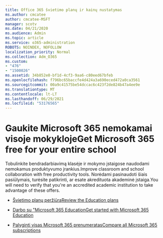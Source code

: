 ```yaml
---
title: Office 365 švietimo planų ir kainų nustatymas
ms.author: cmcatee
author: cmcatee-MSFT
manager: scotv
ms.date: 04/21/2020
ms.audience: Admin
ms.topic: article
ms.service: o365-administration
ROBOTS: NOINDEX, NOFOLLOW
localization_priority: Normal
ms.collection: Adm_O365
ms.custom:
- "476"
- "1500026"
ms.assetid: 34b852e0-bf1d-4cf3-9aa6-c80eed67bfeb
ms.openlocfilehash: f796bc65baccfe4d424a3a690eced472a0ca3561
ms.sourcegitcommit: 00a9c41575be54dccac6c423f2de824b47a4ee9e
ms.translationtype: MT
ms.contentlocale: lt-LT
ms.lasthandoff: 06/29/2021
ms.locfileid: "53176565"
---
```

# <a name="get-microsoft-365-free-for-your-entire-school"></a><span data-ttu-id="26f2a-102">Gaukite Microsoft 365 nemokamai visoje mokykloje</span><span class="sxs-lookup"><span data-stu-id="26f2a-102">Get Microsoft 365 free for your entire school</span></span>

<span data-ttu-id="26f2a-103">Tobulinkite bendradarbiavimą klasėje ir mokymo įstaigose naudodami nemokamus produktyvumo įrankius.</span><span class="sxs-lookup"><span data-stu-id="26f2a-103">Improve classroom and school collaboration with free productivity tools.</span></span> <span data-ttu-id="26f2a-104">Norėdami pasinaudoti šiais pasiūlymais, turėsite patikrinti, ar esate akredituota akademinė įstaiga.</span><span class="sxs-lookup"><span data-stu-id="26f2a-104">You will need to verify that you're an accredited academic institution to take advantage of these offers.</span></span>
  
- [<span data-ttu-id="26f2a-105">Švietimo planų peržiūra</span><span class="sxs-lookup"><span data-stu-id="26f2a-105">Review the Education plans</span></span>](https://products.office.com/academic/compare-office-365-education-plans)

- [<span data-ttu-id="26f2a-106">Darbo su "Microsoft 365 Education</span><span class="sxs-lookup"><span data-stu-id="26f2a-106">Get started with Microsoft 365 Education</span></span>](https://support.office.com/article/get-started-with-office-365-education-ab02abe5-a1ee-458c-b749-5b44416ccf14?wt.mc_id=o365_portal_mmaven&ui=en-US&rs=en-US&ad=US)

- [<span data-ttu-id="26f2a-107">Palyginti visas Microsoft 365 prenumeratas</span><span class="sxs-lookup"><span data-stu-id="26f2a-107">Compare all Microsoft 365 subscriptions</span></span>](https://products.office.com/business/compare-more-office-365-for-business-plans)